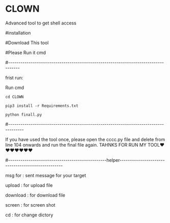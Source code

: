 # CLOWN

Advanced tool to get shell access

#installation

#Download This tool

#Please Run it cmd

#-----------------------------------------------------------------------------------



frist run:

Run cmd

`cd CLOWN`

`pip3 install -r Requirements.txt`

`python finall.py`



#-------------------------------------------------------------------------------------


If you have used the tool once, please open the cccc.py file and delete from line 104 onwards and run the final file again.
TAHNKS FOR RUN MY TOOL❤❤❤❤❤❤❤


#------------------------------------------------helper--------------------------------------------------


msg for : sent message for your target


upload : for upload file 


download : for download file


screen : for screen shot


cd : for change dictory
